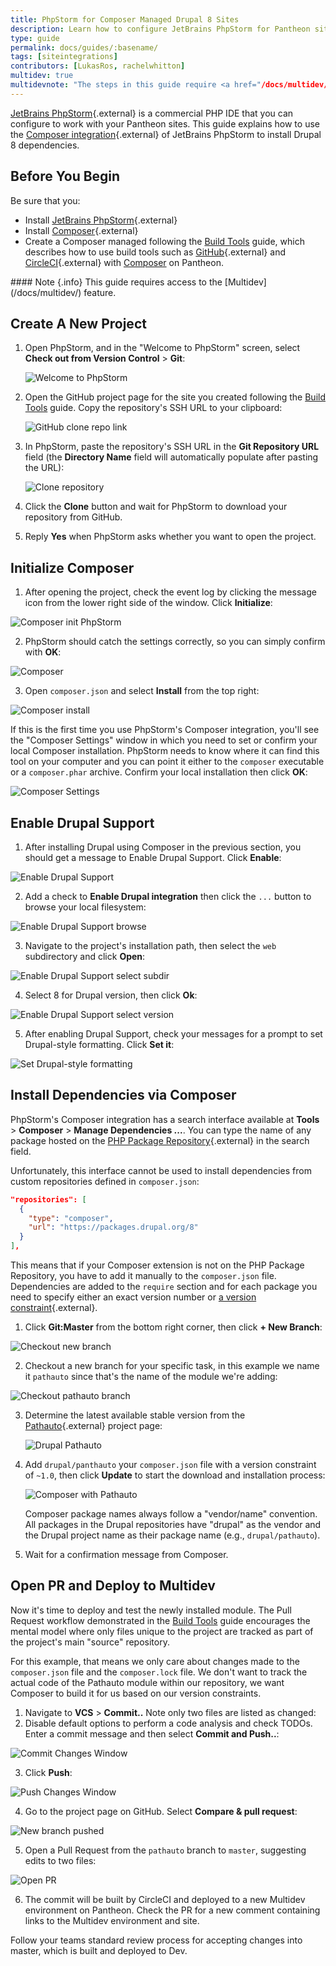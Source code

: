 ```yaml
---
title: PhpStorm for Composer Managed Drupal 8 Sites
description: Learn how to configure JetBrains PhpStorm for Pantheon sites managed with Composer using a GitHub Pull Request workflow.
type: guide
permalink: docs/guides/:basename/
tags: [siteintegrations]
contributors: [LukasRos, rachelwhitton]
multidev: true
multidevnote: "The steps in this guide require <a href="/docs/multidev/" data-proofer-ignore>Multidev</a>. Visit our [Multidev FAQ](/docs/multidev-faq/#who-has-access-to-multidev) for information on who has access to Multidev environments and if your agency or organization qualifies."
---
```

[JetBrains PhpStorm](https://www.jetbrains.com/phpstorm/){.external} is a commercial PHP IDE that you can configure to work with your Pantheon sites. This guide explains how to use the [Composer integration](https://confluence.jetbrains.com/display/PhpStorm/Composer+Support+in+PhpStorm){.external} of JetBrains PhpStorm to install Drupal 8 dependencies.

## Before You Begin
Be sure that you:

* Install [JetBrains PhpStorm](https://www.jetbrains.com/phpstorm/){.external}
* Install [Composer](https://getcomposer.org/){.external}
* Create a Composer managed following the [Build Tools](/docs/guides/build-tools/) guide, which describes how to use build tools such as [GitHub](https://github.com/){.external} and [CircleCI](https://circleci.com/){.external} with [Composer](/docs/composer/) on Pantheon.

<div class="alert alert-info" role="alert" markdown="1">
#### Note {.info}
This guide requires access to the [Multidev](/docs/multidev/) feature.
</div>

## Create A New Project

1. Open PhpStorm, and in the "Welcome to PhpStorm" screen, select **Check out from Version Control** > **Git**:

   ![Welcome to PhpStorm](/source/docs/assets/images/integrations/phpstorm/phpstorm-welcome.png)

2. Open the GitHub project page for the site you created following the [Build Tools](/docs/guides/build-tools/) guide. Copy the repository's SSH URL to your clipboard:

    ![GitHub clone repo link](/source/docs/assets/images/pr-workflow/clone.png)

3. In PhpStorm, paste the repository's SSH URL in the **Git Repository URL** field (the **Directory Name** field will automatically populate after pasting the URL):

   ![Clone repository](/source/docs/assets/images/integrations/phpstorm/clone-dialogue.png)

4. Click the **Clone** button and wait for PhpStorm to download your repository from GitHub.
5. Reply **Yes** when PhpStorm asks whether you want to open the project.

## Initialize Composer
1. After opening the project, check the event log by clicking the message icon from the lower right side of the window. Click **Initialize**:

  ![Composer init PhpStorm](/source/docs/assets/images/integrations/phpstorm/initcomposer-popup.png)

2. PhpStorm should catch the settings correctly, so you can simply confirm with **OK**:

  ![Composer](/source/docs/assets/images/integrations/phpstorm/Composer.png)

3. Open `composer.json` and select **Install** from the top right:

  ![Composer install](/source/docs/assets/images/integrations/phpstorm/composer-install.png)

  If this is the first time you use PhpStorm's Composer integration, you'll see the "Composer Settings" window in which you need to set or confirm your local Composer installation. PhpStorm needs to know where it can find this tool on your computer and you can point it either to the `composer` executable or a `composer.phar` archive. Confirm your local installation then click **OK**:

  ![Composer Settings](/source/docs/assets/images/integrations/phpstorm/composer-settings.png)

## Enable Drupal Support
1. After installing Drupal using Composer in the previous section, you should get a message to Enable Drupal Support. Click **Enable**:

  ![Enable Drupal Support](/source/docs/assets/images/integrations/phpstorm/enable-drupal-support.png)

2. Add a check to **Enable Drupal integration** then click the `...` button to browse your local filesystem:

  ![Enable Drupal Support browse](/source/docs/assets/images/integrations/phpstorm/drupal-support-popup.png)

3. Navigate to the project's installation path, then select the `web` subdirectory and click **Open**:

  ![Enable Drupal Support select subdir](/source/docs/assets/images/integrations/phpstorm/web-subdir.png)

4. Select 8 for Drupal version, then click **Ok**:

  ![Enable Drupal Support select version](/source/docs/assets/images/integrations/phpstorm/version-8.png)

5. After enabling Drupal Support, check your messages for a prompt to set Drupal-style formatting. Click **Set it**:

  ![Set Drupal-style formatting](/source/docs/assets/images/integrations/phpstorm/set-drupal-styling.png)

## Install Dependencies via Composer
PhpStorm's Composer integration has a search interface available at **Tools** > **Composer** > **Manage Dependencies ...**. You can type the name of any package hosted on the [PHP Package Repository](https://packagist.org/){.external} in the search field.

Unfortunately, this interface cannot be used to install dependencies from custom repositories defined in `composer.json`:

```json
"repositories": [
  {
    "type": "composer",
    "url": "https://packages.drupal.org/8"
  }
],
```

This means that if your Composer extension is not on the PHP Package Repository, you have to add it manually to the `composer.json` file. Dependencies are added to the `require` section and for each package you need to specify either an exact version number or [a version constraint](https://getcomposer.org/doc/articles/versions.md){.external}.

1. Click **Git:Master** from the bottom right corner, then click **+ New Branch**:

  ![Checkout new branch](/source/docs/assets/images/integrations/phpstorm/checkout-pathauto.png)

2. Checkout a new branch for your specific task, in this example we name it `pathauto` since that's the name of the module we're adding:

  ![Checkout pathauto branch](/source/docs/assets/images/integrations/phpstorm/new-branch-name.png)

3. Determine the latest available stable version from the [Pathauto](https://www.drupal.org/project/pathauto){.external} project page:

   ![Drupal Pathauto](/source/docs/assets/images/integrations/phpstorm/Pathauto___Drupal_org.png)

4. Add `drupal/panthauto` your `composer.json` file with a version constraint of `~1.0`, then click **Update** to start the download and installation process:

   ![Composer with Pathauto](/source/docs/assets/images/integrations/phpstorm/composer-pathauto.png)

   Composer package names always follow a "vendor/name" convention. All packages in the Drupal repositories have "drupal" as the vendor and the Drupal project name as their package name (e.g., `drupal/pathauto`).

5. Wait for a confirmation message from Composer.

## Open PR and Deploy to Multidev
Now it's time to deploy and test the newly installed module. The Pull Request workflow demonstrated in the [Build Tools](/docs/guides/build-tools/) guide encourages the mental model where only files unique to the project are tracked as part of the project's main "source" repository.

For this example, that means we only care about changes made to the `composer.json` file and the `composer.lock` file. We don't want to track the actual code of the Pathauto module within our repository, we want Composer to build it for us based on our version constraints.

1. Navigate to **VCS** > **Commit..** Note only two files are listed as changed:
2. Disable default options to perform a code analysis and check TODOs. Enter a commit message and then select **Commit and Push..**:

  ![Commit Changes Window](/source/docs/assets/images/integrations/phpstorm/commit-change.png)

3. Click **Push**:

  ![Push Changes Window](/source/docs/assets/images/integrations/phpstorm/push.png)

4. Go to the project page on GitHub. Select **Compare & pull request**:

  ![New branch pushed](/source/docs/assets/images/integrations/phpstorm/compare-button.png)

5. Open a Pull Request from the `pathauto` branch to `master`, suggesting edits to two files:

  ![Open PR](/source/docs/assets/images/integrations/phpstorm/open-pr.png)

6. The commit will be built by CircleCI and deployed to a new Multidev environment on Pantheon. Check the PR for a new comment containing links to the Multidev environment and site.

Follow your teams standard review process for accepting changes into master, which is built and deployed to Dev.
